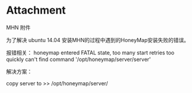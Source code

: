 # Attachment
MHN 附件

为了解决 ubuntu 14.04 安装MHN的过程中遇到的HoneyMap安装失败的错误。

报错相关：
honeymap entered FATAL state, too many start retries too quickly
can't find command '/opt/honeymap/server/server'

解决方案：

copy server to >> /opt/honeymap/server/







